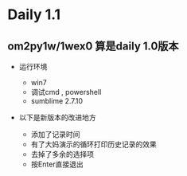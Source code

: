 # Daily 1.1
## om2py1w/1wex0 算是daily 1.0版本

* 运行环境  

    * win7  
    * 调试cmd , powershell  
    * sumblime 2.7.10  


* 以下是新版本的改进地方  
    
    * 添加了记录时间
    * 有了大妈演示的循环打印历史记录的效果  
    * 去掉了多余的选择项  
    * 按Enter直接退出


